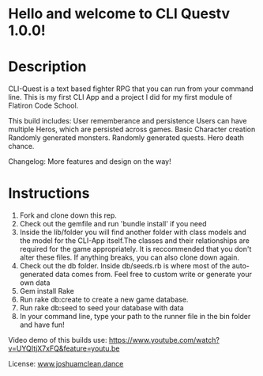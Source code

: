 # Hello and welcome to CLI Questv 1.0.0!

#### 

# Description 
CLI-Quest is a text based fighter RPG that you can run from your command line. This is my first CLI App and a project I did for my first module of Flatiron Code School.

This build includes:
User rememberance and persistence
Users can have multiple Heros, which are persisted across games.
Basic Character creation
Randomly generated monsters.
Randomly generated quests.
Hero death chance.

Changelog: More features and design on the way!

#### 

# Instructions
1. Fork and clone down this rep. 
2. Check out the gemfile and run 'bundle install' if you need
3. Inside the lib/folder you will find another folder with class models and the model for the CLI-App itself.The classes and their relationships are required for the game appropriately. It is reccommended that you don't alter these files. If anything breaks, you can also clone down again.
4. Check out the db folder. Inside db/seeds.rb is where most of the auto-generated data comes from. Feel free to custom write or generate your own data
5. Gem install Rake
6. Run rake db:create to create a new game database.
7. Run rake db:seed to seed your database with data
8. In your command line, type your path to the runner file in the bin folder and have fun!

Video demo of this builds use: 
https://www.youtube.com/watch?v=UYQItjX7xFQ&feature=youtu.be

License: www.joshuamclean.dance